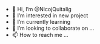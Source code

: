 - 👋 Hi, I’m @NicojQuitalig
- 👀 I’m interested in new project
- 🌱 I’m currently learning 
- 💞️ I’m looking to collaborate on ...
- 📫 How to reach me ...

<!---
NicojQuitalig/NicojQuitalig is a ✨ special ✨ repository because its `README.md` (this file) appears on your GitHub profile.
You can click the Preview link to take a look at your changes.
--->
